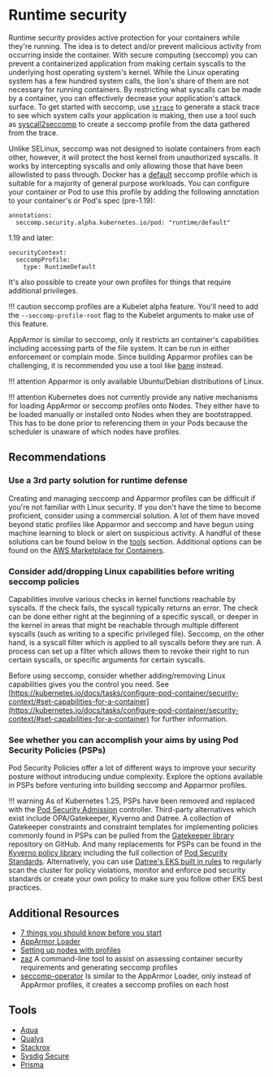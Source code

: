 # Runtime security

Runtime security provides active protection for your containers while they're running. The idea is to detect and/or prevent malicious activity from occurring inside the container. With secure computing (seccomp) you can prevent a containerized application from making certain syscalls to the underlying host operating system's kernel. While the Linux operating system has a few hundred system calls, the lion's share of them are not necessary for running containers. By restricting what syscalls can be made by a container, you can effectively decrease your application's attack surface. To get started with seccomp, use [`strace`](https://man7.org/linux/man-pages/man1/strace.1.html) to generate a stack trace to see which system calls your application is making, then use a tool such as [syscall2seccomp](https://github.com/antitree/syscall2seccomp) to create a seccomp profile from the data gathered from the trace.

Unlike SELinux, seccomp was not designed to isolate containers from each other, however, it will protect the host kernel from unauthorized syscalls. It works by intercepting syscalls and only allowing those that have been allowlisted to pass through. Docker has a [default](https://github.com/moby/moby/blob/master/profiles/seccomp/default.json) seccomp profile which is suitable for a majority of general purpose workloads. You can configure your container or Pod to use this profile by adding the following annotation to your container's or Pod's spec (pre-1.19):

```
annotations:
  seccomp.security.alpha.kubernetes.io/pod: "runtime/default"
```

1.19 and later:

```
securityContext:
  seccompProfile:
    type: RuntimeDefault
```

It's also possible to create your own profiles for things that require additional privileges.

!!! caution
seccomp profiles are a Kubelet alpha feature. You'll need to add the `--seccomp-profile-root` flag to the Kubelet arguments to make use of this feature.

AppArmor is similar to seccomp, only it restricts an container's capabilities including accessing parts of the file system. It can be run in either enforcement or complain mode. Since building Apparmor profiles can be challenging, it is recommended you use a tool like [bane](https://github.com/genuinetools/bane) instead.

!!! attention
Apparmor is only available Ubuntu/Debian distributions of Linux.

!!! attention
Kubernetes does not currently provide any native mechanisms for loading AppArmor or seccomp profiles onto Nodes. They either have to be loaded manually or installed onto Nodes when they are bootstrapped. This has to be done prior to referencing them in your Pods because the scheduler is unaware of which nodes have profiles.

## Recommendations

### Use a 3rd party solution for runtime defense

Creating and managing seccomp and Apparmor profiles can be difficult if you're not familiar with Linux security. If you don't have the time to become proficient, consider using a commercial solution. A lot of them have moved beyond static profiles like Apparmor and seccomp and have begun using machine learning to block or alert on suspicious activity. A handful of these solutions can be found below in the [tools](##Tools) section. Additional options can be found on the [AWS Marketplace for Containers](https://aws.amazon.com/marketplace/features/containers).

### Consider add/dropping Linux capabilities before writing seccomp policies

Capabilities involve various checks in kernel functions reachable by syscalls. If the check fails, the syscall typically returns an error. The check can be done either right at the beginning of a specific syscall, or deeper in the kernel in areas that might be reachable through multiple different syscalls (such as writing to a specific privileged file). Seccomp, on the other hand, is a syscall filter which is applied to all syscalls before they are run. A process can set up a filter which allows them to revoke their right to run certain syscalls, or specific arguments for certain syscalls.

Before using seccomp, consider whether adding/removing Linux capabilities gives you the control you need. See [https://kubernetes.io/docs/tasks/configure-pod-container/security-context/#set-capabilities-for-a-container](https://kubernetes.io/docs/tasks/configure-pod-container/security-context/#set-capabilities-for-a-container) for further information.

### See whether you can accomplish your aims by using Pod Security Policies (PSPs)

Pod Security Policies offer a lot of different ways to improve your security posture without introducing undue complexity. Explore the options available in PSPs before venturing into building seccomp and Apparmor profiles.

!!! warning
As of Kubernetes 1.25, PSPs have been removed and replaced with the [Pod Security Admission](https://kubernetes.io/docs/concepts/security/pod-security-admission/) controller. Third-party alternatives which exist include OPA/Gatekeeper, Kyverno and Datree. A collection of Gatekeeper constraints and constraint templates for implementing policies commonly found in PSPs can be pulled from the [Gatekeeper library](https://github.com/open-policy-agent/gatekeeper-library/tree/master/library/pod-security-policy) repository on GitHub. And many replacements for PSPs can be found in the [Kyverno policy library](https://main.kyverno.io/policies/) including the full collection of [Pod Security Standards](https://kubernetes.io/docs/concepts/security/pod-security-standards/).
Alternatively, you can use [Datree's EKS built in rules](https://hub.datree.io/built-in-rules/rules/#EKS) to regularly scan the cluster for policy violations, monitor and enforce pod security standards or create your own policy to make sure you follow other EKS best practices.

## Additional Resources

- [7 things you should know before you start](https://itnext.io/seccomp-in-kubernetes-part-i-7-things-you-should-know-before-you-even-start-97502ad6b6d6)
- [AppArmor Loader](https://github.com/kubernetes/kubernetes/tree/master/test/images/apparmor-loader)
- [Setting up nodes with profiles](https://kubernetes.io/docs/tutorials/clusters/apparmor/#setting-up-nodes-with-profiles)
- [zaz](https://github.com/pjbgf/zaz) A command-line tool to assist on assessing container security requirements and generating seccomp profiles
- [seccomp-operator](https://github.com/kubernetes-sigs/seccomp-operator) Is similar to the AppArmor Loader, only instead of AppArmor profiles, it creates a seccomp profiles on each host

## Tools

- [Aqua](https://www.aquasec.com/products/aqua-cloud-native-security-platform/)
- [Qualys](https://www.qualys.com/apps/container-security/)
- [Stackrox](https://www.stackrox.com/use-cases/threat-detection/)
- [Sysdig Secure](https://sysdig.com/products/kubernetes-security/)
- [Prisma](https://docs.paloaltonetworks.com/cn-series)
